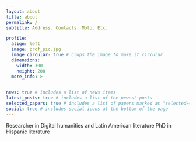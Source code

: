 ```yaml
---
layout: about
title: about
permalink: /
subtitle: Address. Contacts. Moto. Etc.

profile:
  align: left
  image: prof_pic.jpg
  image_circular: true # crops the image to make it circular
  dimensions: 
    width: 300
    height: 200
  more_info: >
    

news: true # includes a list of news items
latest_posts: true # includes a list of the newest posts
selected_papers: true # includes a list of papers marked as "selected={true}"
social: true # includes social icons at the bottom of the page
---
```


Researcher in Digital humanities and Latin American literature
PhD in Hispanic literature 


